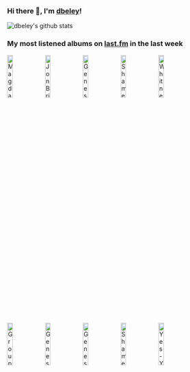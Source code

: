 ### Hi there 👋, I'm [dbeley](https://dbeley.ovh/en)!

![dbeley's github stats](https://github-readme-stats.vercel.app/api?username=dbeley)

### My most listened albums on [last.fm](https://www.last.fm/user/d_beley) in the last week

[<img src='https://lastfm.freetls.fastly.net/i/u/300x300/c1b18f7dd5f2b262a96288bfa2330ad2.jpg' width='16%' height='16%' alt='Magdalena Bay - Mercurial World'>](https://www.last.fm/music/magdalena%2bbay/mercurial%2bworld)&nbsp;
[<img src='https://lastfm.freetls.fastly.net/i/u/300x300/2f5e69a453d0478b647602b9d5d96bdc.jpg' width='16%' height='16%' alt='Jon Brion - Le grand bain (Musique originale du film)'>](https://www.last.fm/music/jon%2bbrion/le%2bgrand%2bbain%2b%2528musique%2boriginale%2bdu%2bfilm%2529)&nbsp;
[<img src='https://lastfm.freetls.fastly.net/i/u/300x300/c807fbafef97df95ce82b4284a83b43f.png' width='16%' height='16%' alt='Genesis - The Lamb Lies Down On Broadway (remastered 2008)'>](https://www.last.fm/music/genesis/the%2blamb%2blies%2bdown%2bon%2bbroadway%2b%2528remastered%2b2008%2529)&nbsp;
[<img src='https://lastfm.freetls.fastly.net/i/u/300x300/ba9069a2e1b0750e634ba67bb11aeca7.jpg' width='16%' height='16%' alt='Shame - Songs of Praise'>](https://www.last.fm/music/shame/songs%2bof%2bpraise)&nbsp;
[<img src='https://lastfm.freetls.fastly.net/i/u/300x300/c1018c6d883cd35794c92d2dda92c380.png' width='16%' height='16%' alt='Whitney - Light Upon the Lake'>](https://www.last.fm/music/whitney/light%2bupon%2bthe%2blake)&nbsp;
<br>
[<img src='https://lastfm.freetls.fastly.net/i/u/300x300/c03e014f960b452a808d3167335876c6.png' width='16%' height='16%' alt='Grouper - Dragging a Dead Deer Up a Hill'>](https://www.last.fm/music/grouper/dragging%2ba%2bdead%2bdeer%2bup%2ba%2bhill)&nbsp;
[<img src='https://lastfm.freetls.fastly.net/i/u/300x300/1d20439b8467234f5e083884792cc5c6.png' width='16%' height='16%' alt='Genesis - Selling England by the Pound'>](https://www.last.fm/music/genesis/selling%2bengland%2bby%2bthe%2bpound)&nbsp;
[<img src='https://lastfm.freetls.fastly.net/i/u/300x300/bdf358a48437f28e7c870089ff911296.png' width='16%' height='16%' alt='Genesis - Nursery Cryme'>](https://www.last.fm/music/genesis/nursery%2bcryme)&nbsp;
[<img src='https://lastfm.freetls.fastly.net/i/u/300x300/fcfad6b2b04e15791dbf2351791bf368.jpg' width='16%' height='16%' alt='Shame - Drunk Tank Pink'>](https://www.last.fm/music/shame/drunk%2btank%2bpink)&nbsp;
[<img src='https://lastfm.freetls.fastly.net/i/u/300x300/5780de5bf593a320225655f1c18b7135.png' width='16%' height='16%' alt='Yes - Yes (Deluxe Edition)'>](https://www.last.fm/music/yes/yes%2b%2528deluxe%2bedition%2529)&nbsp;
<br>
